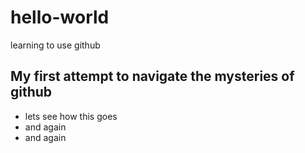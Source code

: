 # hello-world
learning to use github
## My first attempt to navigate the mysteries of github
* lets see how this goes
* and again 
* and again
